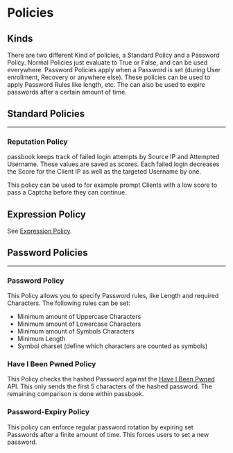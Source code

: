 # Policies

## Kinds

There are two different Kind of policies, a Standard Policy and a Password Policy. Normal Policies just evaluate to True or False, and can be used everywhere. Password Policies apply when a Password is set (during User enrollment, Recovery or anywhere else). These policies can be used to apply Password Rules like length, etc. The can also be used to expire passwords after a certain amount of time.

## Standard Policies

---

### Reputation Policy

passbook keeps track of failed login attempts by Source IP and Attempted Username. These values are saved as scores. Each failed login decreases the Score for the Client IP as well as the targeted Username by one.

This policy can be used to for example prompt Clients with a low score to pass a Captcha before they can continue.

## Expression Policy

See [Expression Policy](expression.md).

## Password Policies

---

### Password Policy

This Policy allows you to specify Password rules, like Length and required Characters.
The following rules can be set:

-   Minimum amount of Uppercase Characters
-   Minimum amount of Lowercase Characters
-   Minimum amount of Symbols Characters
-   Minimum Length
-   Symbol charset (define which characters are counted as symbols)

### Have I Been Pwned Policy

This Policy checks the hashed Password against the [Have I Been Pwned](https://haveibeenpwned.com/) API. This only sends the first 5 characters of the hashed password. The remaining comparison is done within passbook.

### Password-Expiry Policy

This policy can enforce regular password rotation by expiring set Passwords after a finite amount of time. This forces users to set a new password.
